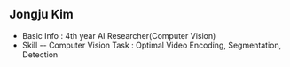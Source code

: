 ## Jongju Kim
  
- Basic Info : 4th year AI Researcher(Computer Vision)
- Skill
-- Computer Vision Task : Optimal Video Encoding, Segmentation, Detection

<!---
siri2100/siri2100 is a ✨ special ✨ repository because its `README.md` (this file) appears on your GitHub profile.
You can click the Preview link to take a look at your changes.
--->
